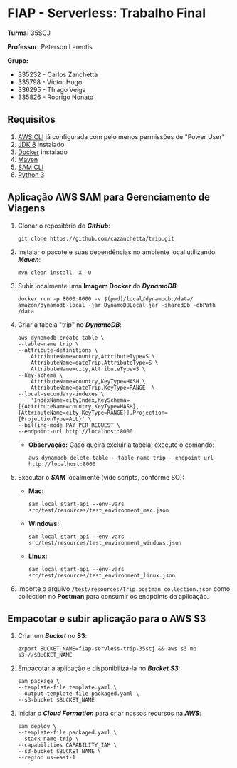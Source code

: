 # FIAP - Serverless: Trabalho Final

**Turma:** 35SCJ

**Professor:** Peterson Larentis

**Grupo:**
* 335232 - Carlos Zanchetta
* 335798 - Victor Hugo
* 336295 - Thiago Veiga
* 335826 - Rodrigo Nonato

## Requisitos
1) [AWS CLI](https://docs.aws.amazon.com/cli/latest/userguide/install-cliv2.html) já configurada com pelo menos permissões de "Power User"
2) [JDK 8](http://www.oracle.com/technetwork/java/javase/downloads/jdk8-downloads-2133151.html) instalado
3) [Docker](https://www.docker.com/community-edition) instalado
4) [Maven](https://maven.apache.org/install.html)
5) [SAM CLI](https://github.com/awslabs/aws-sam-cli)
6) [Python 3](https://docs.python.org/3/)

## Aplicação AWS SAM para Gerenciamento de Viagens
1. Clonar o repositório do **_GitHub_**:
    ```shell script
    git clone https://github.com/cazanchetta/trip.git
    ```

2. Instalar o pacote e suas dependências no ambiente local utilizando **_Maven_**:
    ```shell script
    mvn clean install -X -U
    ```

3. Subir localmente uma **Imagem Docker** do **_DynamoDB_**:
    ```shell script
    docker run -p 8000:8000 -v $(pwd)/local/dynamodb:/data/ amazon/dynamodb-local -jar DynamoDBLocal.jar -sharedDb -dbPath /data
    ```

4. Criar a tabela "trip" no **_DynamoDB_**:
    ```shell script
    aws dynamodb create-table \
    --table-name trip \
    --attribute-definitions \
        AttributeName=country,AttributeType=S \
        AttributeName=dateTrip,AttributeType=S \
        AttributeName=city,AttributeType=S \
    --key-schema \
        AttributeName=country,KeyType=HASH \
        AttributeName=dateTrip,KeyType=RANGE  \
    --local-secondary-indexes \
        'IndexName=cityIndex,KeySchema=[{AttributeName=country,KeyType=HASH},{AttributeName=city,KeyType=RANGE}],Projection={ProjectionType=ALL}' \
    --billing-mode PAY_PER_REQUEST \
    --endpoint-url http://localhost:8000
    ```

    * **Observação:** Caso queira excluir a tabela, execute o comando:
        ```shell script
        aws dynamodb delete-table --table-name trip --endpoint-url http://localhost:8000
        ```

5. Executar o **_SAM_** localmente (vide scripts, conforme SO):
    * **Mac:**
        ```shell script
        sam local start-api --env-vars src/test/resources/test_environment_mac.json
        ```
    * **Windows:**
        ```shell script
        sam local start-api --env-vars src/test/resources/test_environment_windows.json
        ```
    * **Linux:**
        ```shell script
        sam local start-api --env-vars src/test/resources/test_environment_linux.json
        ```
6. Importe o arquivo `/test/resources/Trip.postman_collection.json` como collection no **Postman** para consumir os endpoints da aplicação.

## Empacotar e subir aplicação para o AWS S3
1. Criar um **_Bucket_** no **S3**:
    ```shell script
    export BUCKET_NAME=fiap-servless-trip-35scj && aws s3 mb s3://$BUCKET_NAME
    ```

2. Empacotar a aplicação e disponibilizá-la no **_Bucket S3_**:
    ```shell script
    sam package \
    --template-file template.yaml \
    --output-template-file packaged.yaml \
    --s3-bucket $BUCKET_NAME
    ```

3. Iniciar o **_Cloud Formation_** para criar nossos recursos na **_AWS_**:
    ```shell script
    sam deploy \
    --template-file packaged.yaml \
    --stack-name trip \
    --capabilities CAPABILITY_IAM \
    --s3-bucket $BUCKET_NAME \
    --region us-east-1
    ```
